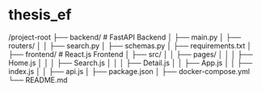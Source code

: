 # thesis_ef
/project-root
├── backend/        # FastAPI Backend
│   ├── main.py
│   ├── routers/
│   │   ├── search.py
│   ├── schemas.py
│   ├── requirements.txt
│
├── frontend/       # React.js Frontend
│   ├── src/
│   │   ├── pages/
│   │   │   ├── Home.js
│   │   │   ├── Search.js
│   │   │   ├── Detail.js
│   │   ├── App.js
│   │   ├── index.js
│   │   ├── api.js
│   ├── package.json
│
├── docker-compose.yml
└── README.md
